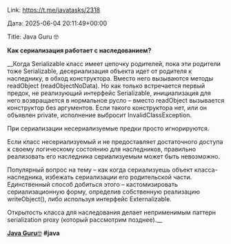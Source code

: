 Link: https://t.me/javatasks/2318

Дата: 2025-06-04 20:11:49+00:00

Title: Java Guru 🤓

**Как сериализация работает с наследованием?**

__Когда Serializable класс имеет цепочку родителей, пока эти
родители тоже Serializable, десериализация объекта идет от
родителя к наследнику, в обход конструктора. Вместо него
вызываются методы readObject (readObjectNoData). Но как
только встречается первый предок, не реализующий интерфейс
Serializable, инициализация для него возвращается в
нормальное русло – вместо readObject вызывается конструктор
без аргументов. Если такого конструктора нет, или он
объявлен private, исполнение выбросит InvalidClassException.

При сериализации несериализуемые предки просто игнорируются.

Если класс несериализуемый и не предоставляет достаточного
доступа к своему логическому состоянию для наследников,
правильно реализовать его наследника сериализуемым может
быть невозможно.

Популярный вопрос на тему – как когда сериализуешь объект
класса-наследника, избежать сериализации его родительской
части. Единственный способ добиться этого – кастомизировать
сериализационную форму, определив собственную реализацию
writeObject(), либо используя интерфейс Externalizable.

Открытость класса для наследования делает неприменимым
паттерн serialization proxy (который рассмотрим позднее).__

[**Java Guru**🤓](https://t.me/javatasks) **#java**

